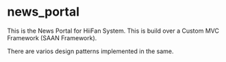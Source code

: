 news_portal
===========

This is the News Portal for HiiFan System.
This is build over a Custom MVC Framework (SAAN Framework).

There are varios design patterns implemented in the same.

